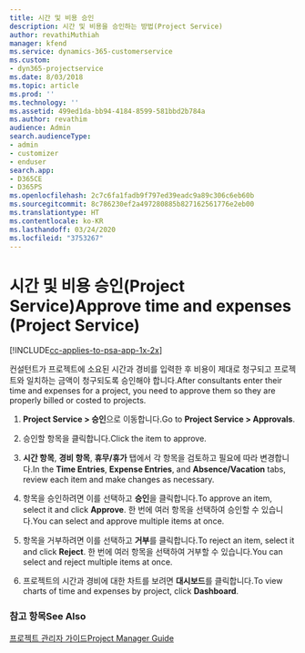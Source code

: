 ```yaml
---
title: 시간 및 비용 승인
description: 시간 및 비용을 승인하는 방법(Project Service)
author: revathiMuthiah
manager: kfend
ms.service: dynamics-365-customerservice
ms.custom:
- dyn365-projectservice
ms.date: 8/03/2018
ms.topic: article
ms.prod: ''
ms.technology: ''
ms.assetid: 499ed1da-bb94-4184-8599-581bbd2b784a
ms.author: revathim
audience: Admin
search.audienceType:
- admin
- customizer
- enduser
search.app:
- D365CE
- D365PS
ms.openlocfilehash: 2c7c6fa1fadb9f797ed39eadc9a89c306c6eb60b
ms.sourcegitcommit: 8c786230ef2a497280885b827162561776e2eb00
ms.translationtype: HT
ms.contentlocale: ko-KR
ms.lasthandoff: 03/24/2020
ms.locfileid: "3753267"
---
```

# <a name="approve-time-and-expenses-project-service"></a><span data-ttu-id="61c6e-103">시간 및 비용 승인(Project Service)</span><span class="sxs-lookup"><span data-stu-id="61c6e-103">Approve time and expenses (Project Service)</span></span>

[!INCLUDE[cc-applies-to-psa-app-1x-2x](../includes/cc-applies-to-psa-app-1x-2x.md)]

<span data-ttu-id="61c6e-104">컨설턴트가 프로젝트에 소요된 시간과 경비를 입력한 후 비용이 제대로 청구되고 프로젝트와 일치하는 금액이 청구되도록 승인해야 합니다.</span><span class="sxs-lookup"><span data-stu-id="61c6e-104">After consultants enter their time and expenses for a project, you need to approve them so they are properly billed or costed to projects.</span></span>  
  
1.  <span data-ttu-id="61c6e-105">**Project Service > 승인**으로 이동합니다.</span><span class="sxs-lookup"><span data-stu-id="61c6e-105">Go to **Project Service > Approvals**.</span></span>  
  
2.  <span data-ttu-id="61c6e-106">승인할 항목을 클릭합니다.</span><span class="sxs-lookup"><span data-stu-id="61c6e-106">Click the item to approve.</span></span>  
  
3.  <span data-ttu-id="61c6e-107">**시간 항목**, **경비 항목**, **휴무/휴가** 탭에서 각 항목을 검토하고 필요에 따라 변경합니다.</span><span class="sxs-lookup"><span data-stu-id="61c6e-107">In the **Time Entries**, **Expense Entries**, and **Absence/Vacation** tabs, review each item and make changes as necessary.</span></span>  
  
4.  <span data-ttu-id="61c6e-108">항목을 승인하려면 이를 선택하고 **승인**을 클릭합니다.</span><span class="sxs-lookup"><span data-stu-id="61c6e-108">To approve an item, select it and click **Approve**.</span></span> <span data-ttu-id="61c6e-109">한 번에 여러 항목을 선택하여 승인할 수 있습니다.</span><span class="sxs-lookup"><span data-stu-id="61c6e-109">You can select and approve multiple items at once.</span></span>  
  
5.  <span data-ttu-id="61c6e-110">항목을 거부하려면 이를 선택하고 **거부**를 클릭합니다.</span><span class="sxs-lookup"><span data-stu-id="61c6e-110">To reject an item, select it and click **Reject**.</span></span> <span data-ttu-id="61c6e-111">한 번에 여러 항목을 선택하여 거부할 수 있습니다.</span><span class="sxs-lookup"><span data-stu-id="61c6e-111">You can select and reject multiple items at once.</span></span>  
  
6.  <span data-ttu-id="61c6e-112">프로젝트의 시간과 경비에 대한 차트를 보려면 **대시보드**를 클릭합니다.</span><span class="sxs-lookup"><span data-stu-id="61c6e-112">To view charts of time and expenses by project, click **Dashboard**.</span></span>  
  
### <a name="see-also"></a><span data-ttu-id="61c6e-113">참고 항목</span><span class="sxs-lookup"><span data-stu-id="61c6e-113">See Also</span></span>  
 [<span data-ttu-id="61c6e-114">프로젝트 관리자 가이드</span><span class="sxs-lookup"><span data-stu-id="61c6e-114">Project Manager Guide</span></span>](../project-service/project-manager-guide.md)
